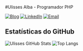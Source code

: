 #Ulisses Alba - Programador PHP 

[![Blog](https://img.shields.io/badge/Blog-AlbaWeb.com.br-blue)](https://albaweb.com.br)
[![LinkedIn](https://img.shields.io/badge/LinkedIn-Connect-blue)](https://www.linkedin.com/in/ulisses-alba/)
[![Email](https://img.shields.io/badge/Email-ulisses.alba.dev%40gmail.com-red)](mailto:ulisses.alba.dev@gmail.com)


## Estatísticas do GitHub

![Ulisses GitHub Stats](https://github-readme-stats.vercel.app/api?username=UlissesAlba&show_icons=true&theme=radical) ![Top Langs](https://github-readme-stats.vercel.app/api/top-langs/?username=UlissesAlba&layout=compact&theme=radical)
